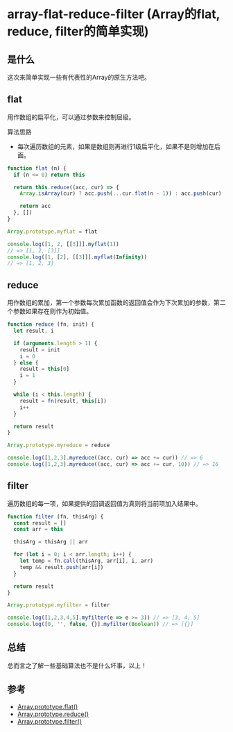 # array-flat-reduce-filter (Array的flat, reduce, filter的简单实现)

## 是什么

这次来简单实现一些有代表性的Array的原生方法吧。

## flat

用作数组的扁平化，可以通过参数来控制层级。

算法思路
- 每次遍历数组的元素，如果是数组则再进行1级扁平化，如果不是则增加在后面。

```js
function flat (n) {
  if (n <= 0) return this

  return this.reduce((acc, cur) => {
    Array.isArray(cur) ? acc.push(...cur.flat(n - 1)) : acc.push(cur)

    return acc
  }, [])
}

Array.prototype.myflat = flat

console.log([1, 2, [[3]]].myflat(1))
// => [1, 2, [3]]
console.log([1, [2], [[3]]].myflat(Infinity))
// => [1, 2, 3]
```

## reduce

用作数组的累加，第一个参数每次累加函数的返回值会作为下次累加的参数，第二个参数如果存在则作为初始值。

```js
function reduce (fn, init) {
  let result, i

  if (arguments.length > 1) {
    result = init
    i = 0
  } else {
    result = this[0]
    i = 1
  }

  while (i < this.length) {
    result = fn(result, this[i])
    i++
  }

  return result
}

Array.prototype.myreduce = reduce

console.log([1,2,3].myreduce((acc, cur) => acc += cur)) // => 6
console.log([1,2,3].myreduce((acc, cur) => acc += cur, 10)) // => 16
```

## filter 

遍历数组的每一项，如果提供的回调返回值为真则将当前项加入结果中。

```js
function filter (fn, thisArg) {
  const result = []
  const arr = this

  thisArg = thisArg || arr

  for (let i = 0; i < arr.length; i++) {
    let temp = fn.call(thisArg, arr[i], i, arr)
    temp && result.push(arr[i])
  }

  return result
}

Array.prototype.myfilter = filter

console.log([1,2,3,4,5].myfilter(e => e >= 3)) // => [3, 4, 5]
console.log([0, '', false, {}].myfilter(Boolean)) // => [{}]
```

## 总结

总而言之了解一些基础算法也不是什么坏事，以上！

## 参考

- [Array.prototype.flat()](https://developer.mozilla.org/en-US/docs/Web/JavaScript/Reference/Global_Objects/Array/flat)
- [Array.prototype.reduce()](https://developer.mozilla.org/en-US/docs/Web/JavaScript/Reference/Global_Objects/Array/Reduce)
- [Array.prototype.filter()](https://developer.mozilla.org/en-US/docs/Web/JavaScript/Reference/Global_Objects/Array/filter)
